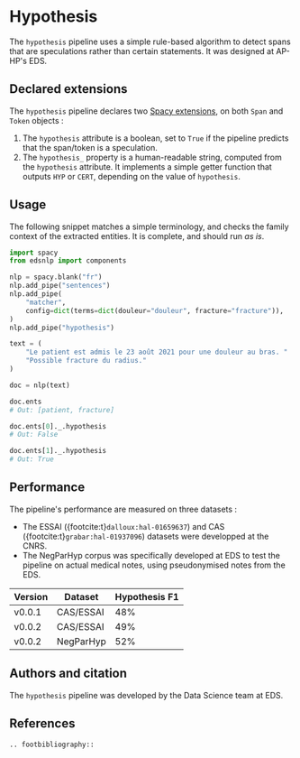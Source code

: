 # Hypothesis

The `hypothesis` pipeline uses a simple rule-based algorithm to detect spans that are speculations rather than certain statements. It was designed at AP-HP's EDS.

## Declared extensions

The `hypothesis` pipeline declares two [Spacy extensions](https://spacy.io/usage/processing-pipelines#custom-components-attributes), on both `Span` and `Token` objects :

1. The `hypothesis` attribute is a boolean, set to `True` if the pipeline predicts that the span/token is a speculation.
2. The `hypothesis_` property is a human-readable string, computed from the `hypothesis` attribute. It implements a simple getter function that outputs `HYP` or `CERT`, depending on the value of `hypothesis`.

## Usage

The following snippet matches a simple terminology, and checks the family context of the extracted entities. It is complete, and should run _as is_.

```python
import spacy
from edsnlp import components

nlp = spacy.blank("fr")
nlp.add_pipe("sentences")
nlp.add_pipe(
    "matcher",
    config=dict(terms=dict(douleur="douleur", fracture="fracture")),
)
nlp.add_pipe("hypothesis")

text = (
    "Le patient est admis le 23 août 2021 pour une douleur au bras. "
    "Possible fracture du radius."
)

doc = nlp(text)

doc.ents
# Out: [patient, fracture]

doc.ents[0]._.hypothesis
# Out: False

doc.ents[1]._.hypothesis
# Out: True
```

## Performance

The pipeline's performance are measured on three datasets :

- The ESSAI ({footcite:t}`dalloux:hal-01659637`) and CAS ({footcite:t}`grabar:hal-01937096`) datasets were developped at the CNRS.
- The NegParHyp corpus was specifically developed at EDS to test the pipeline on actual medical notes, using pseudonymised notes from the EDS.

| Version | Dataset   | Hypothesis F1 |
| ------- | --------- | ------------- |
| v0.0.1  | CAS/ESSAI | 48%           |
| v0.0.2  | CAS/ESSAI | 49%           |
| v0.0.2  | NegParHyp | 52%           |

## Authors and citation

The `hypothesis` pipeline was developed by the Data Science team at EDS.

## References

```{eval-rst}
.. footbibliography::
```
